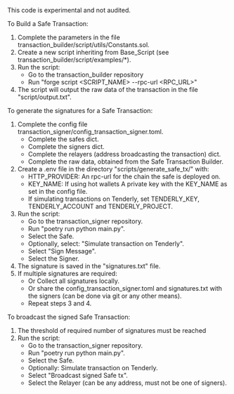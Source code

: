 This code is experimental and not audited.

To Build a Safe Transaction:
1) Complete the parameters in the file transaction_builder/script/utils/Constants.sol.
2) Create a new script inheriting from Base_Script (see transaction_builder/script/examples/*).
3) Run the script:
   - Go to the transaction_builder repository
   - Run "forge script <SCRIPT_NAME> --rpc-url <RPC_URL>"
4) The script will output the raw data of the transaction in the file "script/output.txt".

To generate the signatures for a Safe Transaction:
1) Complete the config file transaction_signer/config_transaction_signer.toml.
   - Complete the safes dict.
   - Complete the signers dict.
   - Complete the relayers (address broadcasting the transaction) dict.
   - Complete the raw data, obtained from the Safe Transaction Builder.
2) Create a .env file in the directory "scripts/generate_safe_tx/" with:
   - HTTP_PROVIDER: An rpc-url for the chain the safe is deployed on.
   - KEY_NAME: If using hot wallets A private key with the KEY_NAME as set in the config file.
   - If simulating transactions on Tenderly, set TENDERLY_KEY, TENDERLY_ACCOUNT and TENDERLY_PROJECT.
3) Run the script:
   - Go to the transaction_signer repository.
   - Run "poetry run python main.py".
   - Select the Safe.
   - Optionally, select: "Simulate transaction on Tenderly".
   - Select "Sign Message".
   - Select the Signer.
4) The signature is saved in the "signatures.txt" file.
5) If multiple signatures are required:
   - Or Collect all signatures locally.
   - Or share the config_transaction_signer.toml and signatures.txt with the signers (can be done via git or any other means).
   - Repeat steps 3 and 4.

To broadcast the signed Safe Transaction:
1) The threshold of required number of signatures must be reached
2) Run the script:
   - Go to the transaction_signer repository.
   - Run "poetry run python main.py".
   - Select the Safe.
   - Optionally: Simulate transaction on Tenderly.
   - Select "Broadcast signed Safe tx".
   - Select the Relayer (can be any address, must not be one of signers).
